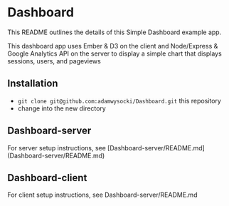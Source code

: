 # Dashboard

This README outlines the details of this Simple Dashboard example app.

This dashboard app uses Ember & D3 on the client and Node/Express & Google Analytics API on the server to display a simple chart that displays sessions, users, and pageviews

## Installation

* `git clone git@github.com:adamwysocki/Dashboard.git` this repository
* change into the new directory

## Dashboard-server

For server setup instructions, see [Dashboard-server/README.md] (Dashboard-server/README.md)

## Dashboard-client

For client setup instructions, see Dashboard-server/README.md
